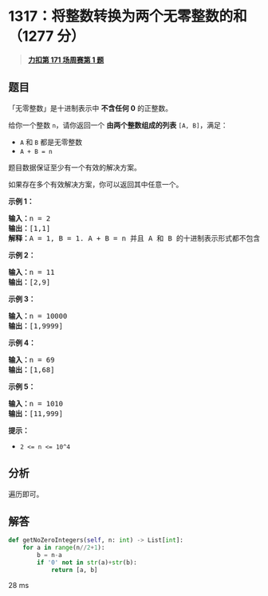 # 1317：将整数转换为两个无零整数的和（1277 分）


> <u>**[力扣第 171 场周赛第 1 题](https://leetcode.cn/problems/convert-integer-to-the-sum-of-two-no-zero-integers/)**</u>

## 题目

<p>「无零整数」是十进制表示中 <strong>不含任何 0</strong> 的正整数。</p>

<p>给你一个整数 <code>n</code>，请你返回一个 <strong>由两个整数组成的列表</strong> <code>[A, B]</code>，满足：</p>

<ul>
<li><code>A</code> 和 <code>B</code> 都是无零整数</li>
<li><code>A + B = n</code></li>
</ul>

<p>题目数据保证至少有一个有效的解决方案。</p>

<p>如果存在多个有效解决方案，你可以返回其中任意一个。</p>



<p><strong>示例 1：</strong></p>

<pre><strong>输入：</strong>n = 2
<strong>输出：</strong>[1,1]
<strong>解释：</strong>A = 1, B = 1. A + B = n 并且 A 和 B 的十进制表示形式都不包含任何 0 。
</pre>

<p><strong>示例 2：</strong></p>

<pre><strong>输入：</strong>n = 11
<strong>输出：</strong>[2,9]
</pre>

<p><strong>示例 3：</strong></p>

<pre><strong>输入：</strong>n = 10000
<strong>输出：</strong>[1,9999]
</pre>

<p><strong>示例 4：</strong></p>

<pre><strong>输入：</strong>n = 69
<strong>输出：</strong>[1,68]
</pre>

<p><strong>示例 5：</strong></p>

<pre><strong>输入：</strong>n = 1010
<strong>输出：</strong>[11,999]
</pre>



<p><strong>提示：</strong></p>

<ul>
<li><code>2 &lt;= n &lt;= 10^4</code></li>
</ul>


## 分析

遍历即可。

## 解答

```python
def getNoZeroIntegers(self, n: int) -> List[int]:
	for a in range(n//2+1):
		b = n-a
		if '0' not in str(a)+str(b):
			return [a, b]
```
28 ms

